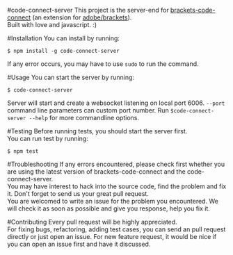 #code-connect-server
This project is the server-end for [brackets-code-connect](https://github.com/tjwudi/brackets-code-connect) (an extension for [adobe/brackets](https://github.com/adobe/brackets)).  
Built with love and javascript. :)  

#Installation
You can install by running:
```
$ npm install -g code-connect-server
```
If any error occurs, you may have to use `sudo` to run the command.

#Usage
You can start the server by running:
```
$ code-connect-server
```
Server will start and create a websocket listening on local port 6006. `--port` command line parameters can custom port number.
Run `$code-connect-server --help` for more commandline options.


#Testing
Before running tests, you should start the server first.  
You can run test by running:
```
$ npm test
```

#Troubleshooting
If any errors encountered, please check first whether you are using the latest version of brackets-code-connect and the code-connect-server.  
You may have interest to hack into the source code, find the problem and fix it. Don't forget to send us your great pull request.  
You are welcomed to write an issue for the problem you encountered. We will check it as soon as possible and give you response, help you fix it.  

#Contributing
Every pull request will be highly appreciated.  
For fixing bugs, refactoring, adding test cases, you can send an pull request directly or just open an issue. For new feature request, it would be nice if you can open an issue first and have it discussed.  
